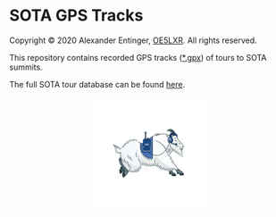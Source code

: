 SOTA GPS Tracks
===============

Copyright © 2020 Alexander Entinger, [OE5LXR](https://oe5lxr.at/). All rights reserved.

This repository contains recorded GPS tracks ([*.gpx](https://en.wikipedia.org/wiki/GPS_Exchange_Format)) of tours to SOTA summits.

The full SOTA tour database can be found [here](https://oe5lxr.at/sota/tour-database/).

<p align="center">
  <a href="https://oe5lxr.at/"><img src="https://github.com/oe5lxr/.github/raw/main/logo/oe5lxr-mountain-goat.png" width="40%"></a>
</p>
